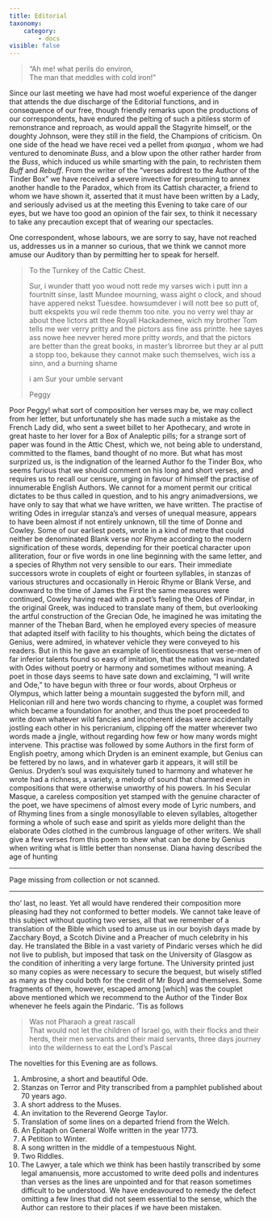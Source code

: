 ```yaml
---
title: Editorial
taxonomy:
    category:
        - docs
visible: false
---
```


> “Ah me! what perils do environ,  
The man that meddles with cold iron!”

Since our last meeting we have had most woeful experience of the danger that attends the due discharge of the Editorial functions, and in consequence of our free, though friendly remarks upon the productions of our correspondents, have endured the pelting of such a pitiless storm of remonstrance and reproach, as would appall the Stagyrite himself, or the doughty Johnson, were they still in the field, the Champions of criticism. On one side of the head we have recei ved a pellet from  φιαημα , whom we had ventured to denominate *Buss*, and a blow upon the other rather harder from the *Buss*, which induced us while smarting with the pain, to rechristen them *Buff* and *Rebuff*. From the writer of the “verses addrest to the Author of the Tinder Box” we have received a severe invective for presuming to annex another handle to the Paradox, which from its Cattish character, a friend to whom we have shown it, asserted that it must have been written by a Lady, and seriously advised us at the meeting this Evening to take care of our eyes, but we have too good an opinion of the fair sex, to think it necessary to take any precaution except that of wearing our spectacles.

One correspondent, whose labours, we are sorry to say, have not reached us, addresses us in a manner so curious, that we think we cannot more amuse our Auditory than by permitting her to speak for herself.

> To the Turnkey of the Cattic Chest.
> 
> Sur, i wunder thatt yoo woud nott rede my varses wich i putt inn a fourtnitt sinse, lastt Mundee mourning, wass aight o clock, and shoud have appered nekst Tuesdee. howsumdever i will nott bee so putt of, butt ekspekts you wil rede themm too nite. you no verry wel thay ar about thee lictors att thee Royall Hackademee, wich my brother Tom tells me wer verry pritty and the pictors ass fine ass printte. hee sayes ass nowe hee nevver hered more pritty *words*, and that the pictors are better than the great books, in master’s librorree
> but they ar al putt a stopp too, bekause they cannot make such themselves, wich iss a sinn, and a burning shame
> 
> i am Sur your umble servant
> 
> Peggy

Poor Peggy! what sort of composition her verses may be, we may collect from her letter, but unfortunately she has made such a mistake as the French Lady did, who sent a sweet billet to her Apothecary, and wrote in great haste to her lover for a Box of Analeptic pills; for a strange sort of paper was found in the Attic Chest, which we, not being able to understand, committed to the flames, band thought of no more. But what has most surprized us, is the indignation of the learned Author fo the Tinder Box, who seems furious that we should comment on his long and short verses, and requires us to recall our censure, urging in favour of himself the practise of innumerable English Authors. We cannot for a moment permit our critical dictates to be thus called in question, and to his angry animadversions, we have only to say that what we have written, we have written. The practise of writing Odes in irregular stanza’s and verses of unequal measure, appears to have been almost if not entirely unknown, till the time of Donne and Cowley. Some of our earliest poets, wrote in a kind of metre that could neither be denominated Blank verse nor Rhyme according to the modern signification of these words, depending for their poetical character upon alliteration, four or five words in one line beginning with the same letter, and a species of Rhythm not very sensible to our ears. Their immediate successors  wrote in couplets of eight or fourteen syllables, in stanzas of various structures and occasionally in Heroic Rhyme or Blank Verse, and downward to the time of James the First the same measures were continued, Cowley having read with a poet’s feeling the Odes of Pindar, in the original Greek, was induced to translate many of them, but overlooking the artful construction of the Grecian Ode, he imagined he was imitating the manner of the Theban Bard, when he employed every species of measure that adapted itself with facility to his thoughts, which being the dictates of Genius, were admired, in whatever vehicle they were conveyed to his readers. But in this he gave an example of licentiousness that verse-men of far inferior talents found so easy of imitation, that the nation was inundated with Odes without poetry or harmony and sometimes without meaning. A poet in those days seems to have sate down and exclaiming, “I will write and Ode,” to have begun with three or four words, about Orpheus or Olympus, which latter being a mountain suggested the byforn mill, and Heliconian rill and here two words chancing to rhyme, a couplet was formed which became a foundation for another, and thus the poet proceeded to write down whatever wild fancies and incoherent ideas were accidentally jostling each other in his pericranium, clipping off the matter wherever two words made a jingle, without regarding how few or how many words might intervene. This practise was followed by some Authors in the first form of English poetry, among which Dryden is an eminent example, but Genius can be fettered by no laws, and in whatever garb it appears, it will still be Genius. Dryden’s soul was exquisitely tuned to harmony and whatever he wrote had a richness, a variety, a melody of sound that charmed even in compositions that were otherwise unworthy of his powers. In his Secular Masque, a careless composition yet stamped with the genuine character of the poet, we have specimens of almost every mode of Lyric numbers, and of Rhyming lines from a single monosyllable to eleven syllables, altogether forming a whole of such ease and spirit as yields more delight than the elaborate Odes clothed in the cumbrous language of other writers. We shall give a few verses from this poem to shew what can be done by Genius when writing what is little better than nonsense. Diana having described the age of hunting

---

<span class="red">Page missing from collection or not scanned.</span>

---

tho’ last, no least. Yet all would have rendered their composition more pleasing had they not conformed to better models. We cannot take leave of this subject without quoting two verses, all that we remember of a translation of the Bible which used to amuse us in our boyish days made by Zacchary Boyd, a Scotch Divine and a Preacher of much celebrity in his day. He translated the Bible in a vast variety of Pindaric verses which he did not live to publish, but imposed that task on the University of Glasgow as the condition of inheriting a very large fortune. The University printed just so many copies as were necessary to secure the bequest, but wisely stifled as many as they could both for the credit of Mr Boyd and themselves. Some fragments of them, however, escaped among [which] was the couplet above mentioned which we recommend to the Author of the Tinder Box whenever he feels again the Pindaric. ’Tis as follows

> Was not Pharaoh a great rascall  
> That would not let the children of Israel go, with their flocks and their herds, their men servants and their maid servants, three days journey into the wilderness to eat the Lord’s Pascal
> 	

The novelties for this Evening are as follows.

1. Ambrosine, a short and beautiful Ode.
2. Stanzas on Terror and Pity transcribed from a pamphlet published about 70 years ago.
3. A short address to the Muses.
4. An invitation to the Reverend George Taylor.
5. Translation of some lines on a departed friend from the Welch.
6. An Epitaph on General Wolfe written in the year 1773.
7. A Petition to Winter.
8. A song written in the middle of a tempestuous Night.
9. Two Riddles.
10. The Lawyer, a tale which we think has been hastily transcribed by some legal amanuensis, more accustomed to write deed polls and indentures than verses as the lines are unpointed and for that reason sometimes difficult to be understood. We have endeavoured to remedy the defect omitting a few lines that did not seem essential to the sense, which the Author can restore to their places if we have been mistaken.
